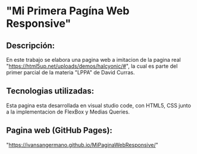# "Mi Primera Pagína Web Responsive" 
## Descripción:
En este trabajo se elabora una pagina web a imitacion de la pagina real "https://html5up.net/uploads/demos/halcyonic/#", la cual es parte del primer parcial de la materia "LPPA" de David Curras.

## Tecnologias utilizadas:
Esta pagina esta desarrollada en visual studio code, con HTML5, CSS junto a la implementacion de FlexBox y Medias Queries.

## Pagina web (GitHub Pages):
 "https://ivansangermano.github.io/MiPaginaWebResponsive/"
